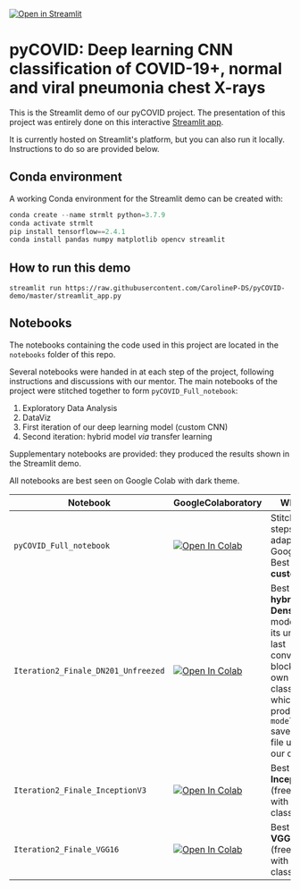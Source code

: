 [![Open in Streamlit](https://static.streamlit.io/badges/streamlit_badge_black_white.svg)](https://share.streamlit.io/carolinep-ds/pycovid-demo)


# pyCOVID: Deep learning CNN classification of COVID-19+, normal and viral pneumonia chest X-rays

This is the Streamlit demo of our pyCOVID project. The presentation of this project was entirely done
on this interactive [Streamlit app](https://share.streamlit.io/carolinep-ds/pycovid-demo).


It is currently hosted on Streamlit's platform, but you can also run it locally.
Instructions to do so are provided below.


## Conda environment

A working Conda environment for the Streamlit demo can be created with:

```python
conda create --name strmlt python=3.7.9
conda activate strmlt
pip install tensorflow==2.4.1
conda install pandas numpy matplotlib opencv streamlit
```

## How to run this demo

```
streamlit run https://raw.githubusercontent.com/CarolineP-DS/pyCOVID-demo/master/streamlit_app.py
```

## Notebooks

The notebooks containing the code used in this project are located in the `notebooks` folder of this repo.

Several notebooks were handed in at each step of the project, following instructions and discussions with our mentor. The main notebooks of the project were stitched together to form `pyCOVID_Full_notebook`:

1. Exploratory Data Analysis
2. DataViz
3. First iteration of our deep learning model (custom CNN)
4. Second iteration: hybrid model _via_ transfer learning

Supplementary notebooks are provided: they produced the results shown in the Streamlit demo.

All notebooks are best seen on Google Colab with dark theme.


| Notebook                                  	| GoogleColaboratory 	| What it is	|
| -------------------------------------------	|---------------------------	| ---------------------------------------------------------------------------------------------------------------------------------------------------	|
| `pyCOVID_Full_notebook`             	| [![Open In Colab](https://colab.research.google.com/assets/colab-badge.svg)](https://colab.research.google.com/github/CarolineP-DS/pyCOVID-demo/blob/master/notebooks/pyCOVID_Full_notebook.ipynb)	| Stitched the 4 steps and adapted it to Google Colab. Best run for **custom CNN**.                                                                                         	|
| `Iteration2_Finale_DN201_Unfreezed` 	| [![Open In Colab](https://colab.research.google.com/assets/colab-badge.svg)](https://colab.research.google.com/github/CarolineP-DS/pyCOVID-demo/blob/master/notebooks/Iteration2_Finale_DN201_Unfreezed.ipynb)	| Best run for **hybrid DenseNet201** model (with its unfreezed last convolution block and our own classifier), which produced the `model.h5` saved model file used in our demo	|
| `Iteration2_Finale_InceptionV3`     	| [![Open In Colab](https://colab.research.google.com/assets/colab-badge.svg)](https://colab.research.google.com/github/CarolineP-DS/pyCOVID-demo/blob/master/notebooks/Iteration2_Finale_InceptionV3.ipynb) 	| Best run for **InceptionV3** (freezed and with our own classifier)                                                                                                         	|
| `Iteration2_Finale_VGG16`           	| [![Open In Colab](https://colab.research.google.com/assets/colab-badge.svg)](https://colab.research.google.com/github/CarolineP-DS/pyCOVID-demo/blob/master/notebooks/Iteration2_Finale_VGG16.ipynb)	| Best run for **VGG16** (freezed and with our own classifier)                                                                                                              	|
